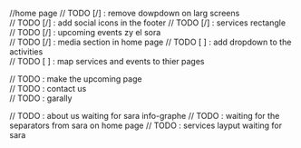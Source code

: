 //home page
// TODO [/] : remove dowpdown on larg screens  
// TODO [/] : add social icons in the footer
// TODO [/] : services rectangle  
// TODO [/] : upcoming events zy el sora  
// TODO [/] : media section in home page
// TODO [ ] : add dropdown to the activities  
// TODO [ ] : map services and events to thier pages

// TODO : make the upcoming page  
// TODO : contact us  
// TODO : garally

// TODO : about us waiting for sara info-graphe
// TODO : waiting for the separators from sara on home page
// TODO : services layput waiting for sara
